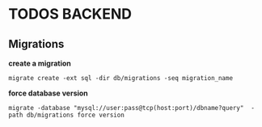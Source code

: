 # TODOS BACKEND

## Migrations

**create a migration**
```
migrate create -ext sql -dir db/migrations -seq migration_name
```

**force database version**
```
migrate -database "mysql://user:pass@tcp(host:port)/dbname?query"  -path db/migrations force version
```
